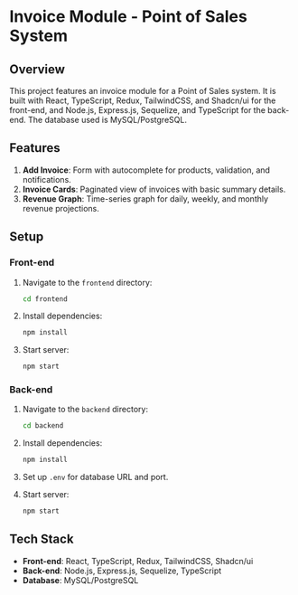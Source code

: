 # Invoice Module - Point of Sales System

## Overview

This project features an invoice module for a Point of Sales system. It is built with React, TypeScript, Redux, TailwindCSS, and Shadcn/ui for the front-end, and Node.js, Express.js, Sequelize, and TypeScript for the back-end. The database used is MySQL/PostgreSQL.

## Features

1. **Add Invoice**: Form with autocomplete for products, validation, and notifications.
2. **Invoice Cards**: Paginated view of invoices with basic summary details.
3. **Revenue Graph**: Time-series graph for daily, weekly, and monthly revenue projections.

## Setup

### Front-end

1. Navigate to the `frontend` directory:
    ```bash
    cd frontend
    ```

2. Install dependencies:
    ```bash
    npm install
    ```

3. Start server:
    ```bash
    npm start
    ```

### Back-end

1. Navigate to the `backend` directory:
    ```bash
    cd backend
    ```

2. Install dependencies:
    ```bash
    npm install
    ```

3. Set up `.env` for database URL and port.

4. Start server:
    ```bash
    npm start
    ```

## Tech Stack

- **Front-end**: React, TypeScript, Redux, TailwindCSS, Shadcn/ui
- **Back-end**: Node.js, Express.js, Sequelize, TypeScript
- **Database**: MySQL/PostgreSQL
